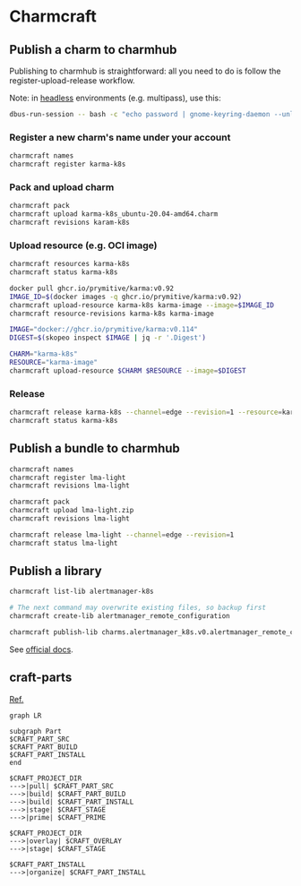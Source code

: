 # Charmcraft

## Publish a charm to charmhub

Publishing to charmhub is straightforward: all you need to do is follow the
register-upload-release workflow.

<!--more-->

Note: in [headless](https://github.com/jaraco/keyring#using-keyring-on-headless-linux-systems)
environments (e.g. multipass), use this:

```bash
dbus-run-session -- bash -c "echo password | gnome-keyring-daemon --unlock; charmcraft <args>"
```


### Register a new charm's name under your account

```bash
charmcraft names
charmcraft register karma-k8s
```

### Pack and upload charm

```bash
charmcraft pack
charmcraft upload karma-k8s_ubuntu-20.04-amd64.charm
charmcraft revisions karam-k8s
```

### Upload resource (e.g. OCI image)

```bash
charmcraft resources karma-k8s
charmcraft status karma-k8s
```

```bash
docker pull ghcr.io/prymitive/karma:v0.92
IMAGE_ID=$(docker images -q ghcr.io/prymitive/karma:v0.92)
charmcraft upload-resource karma-k8s karma-image --image=$IMAGE_ID
charmcraft resource-revisions karma-k8s karma-image
```

```bash
IMAGE="docker://ghcr.io/prymitive/karma:v0.114"
DIGEST=$(skopeo inspect $IMAGE | jq -r '.Digest')

CHARM="karma-k8s"
RESOURCE="karma-image"
charmcraft upload-resource $CHARM $RESOURCE --image=$DIGEST
```

### Release

```bash
charmcraft release karma-k8s --channel=edge --revision=1 --resource=karma-image:1
charmcraft status karma-k8s
```

## Publish a bundle to charmhub

```bash
charmcraft names
charmcraft register lma-light
charmcraft revisions lma-light

charmcraft pack
charmcraft upload lma-light.zip
charmcraft revisions lma-light

charmcraft release lma-light --channel=edge --revision=1
charmcraft status lma-light
```

## Publish a library
```bash
charmcraft list-lib alertmanager-k8s

# The next command may overwrite existing files, so backup first
charmcraft create-lib alertmanager_remote_configuration

charmcraft publish-lib charms.alertmanager_k8s.v0.alertmanager_remote_configuration
```

See [official docs](https://juju.is/docs/sdk/charmcraft-libraries).

## craft-parts
[Ref.](https://canonical-craft-parts.readthedocs-hosted.com/en/latest/reference/parts_steps.html)

```mermaid
graph LR

subgraph Part
$CRAFT_PART_SRC
$CRAFT_PART_BUILD
$CRAFT_PART_INSTALL
end

$CRAFT_PROJECT_DIR
--->|pull| $CRAFT_PART_SRC
--->|build| $CRAFT_PART_BUILD
--->|build| $CRAFT_PART_INSTALL
--->|stage| $CRAFT_STAGE
--->|prime| $CRAFT_PRIME

$CRAFT_PROJECT_DIR
--->|overlay| $CRAFT_OVERLAY
--->|stage| $CRAFT_STAGE

$CRAFT_PART_INSTALL
--->|organize| $CRAFT_PART_INSTALL
```
